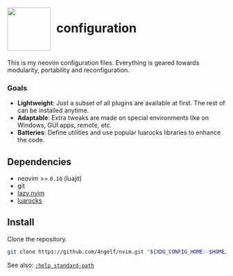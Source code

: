 <h1>
  <img height="100px" valign="middle" src="https://cdn.jsdelivr.net/gh/devicons/devicon@latest/icons/neovim/neovim-original.svg">
  &nbsp;configuration
</h1>

This is my neovim configuration files. Everything is geared towards modularity, portability and reconfiguration.

### Goals

- **Lightweight**: Just a subset of all plugins are available at first. The rest of can be installed anytime.
- **Adaptable**: Extra tweaks are made on special environments like on Windows, GUI apps, remote, etc.
- **Batteries**: Define utilities and use popular luarocks libraries to enhance the code.

## Dependencies

- neovim >= `0.10` (luajit)
- git
- [lazy.nvim](https://lazy.folke.io/)
- [luarocks](https://luarocks.org/)

## Install

Clone the repository.

```sh
git clone https://github.com/4ngelf/nvim.git "${XDG_CONFIG_HOME:-$HOME/.config}/nvim"
```

See also: [`:help standard-path`][nvim.standardpaths.help]

<!-- Links -->
[nvim.standardpaths.help]: https://neovim.io/doc/user/starting.html#_standard-paths
